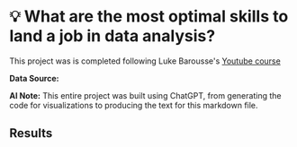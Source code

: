 # :bulb:  What are the most optimal skills to land a job in data analysis?
This project was is completed following Luke Barousse's [Youtube course](https://www.lukebarousse.com/chatgpt)

**Data Source:** 

**AI Note:** This entire project was built using ChatGPT, from generating the code for visualizations to producing the text for this markdown file.

## Results
